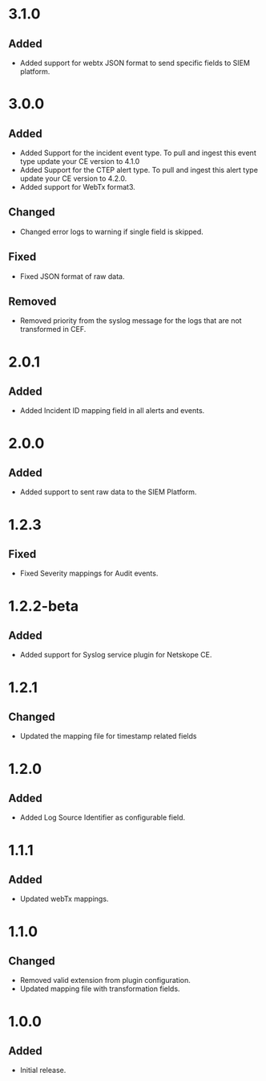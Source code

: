 # 3.1.0
## Added
- Added support for webtx JSON format to send specific fields to SIEM platform.

# 3.0.0
## Added
- Added Support for the incident event type. To pull and ingest this event type update your CE version to 4.1.0
- Added Support for the CTEP alert type. To pull and ingest this alert type update your CE version to 4.2.0.
- Added support for WebTx format3.
## Changed
- Changed error logs to warning if single field is skipped.
## Fixed 
- Fixed JSON format of raw data.
## Removed
- Removed priority from the syslog message for the logs that are not transformed in CEF.

# 2.0.1
## Added
- Added Incident ID mapping field in all alerts and events.

# 2.0.0
## Added
- Added support to sent raw data to the SIEM Platform.

# 1.2.3
## Fixed
- Fixed Severity mappings for Audit events.

# 1.2.2-beta
## Added
- Added support for Syslog service plugin for Netskope CE.

# 1.2.1
## Changed
- Updated the mapping file for timestamp related fields

# 1.2.0
## Added
- Added Log Source Identifier as configurable field.

# 1.1.1
## Added
- Updated webTx mappings.

# 1.1.0
## Changed
- Removed valid extension from plugin configuration.
- Updated mapping file with transformation fields.

# 1.0.0
## Added
- Initial release.